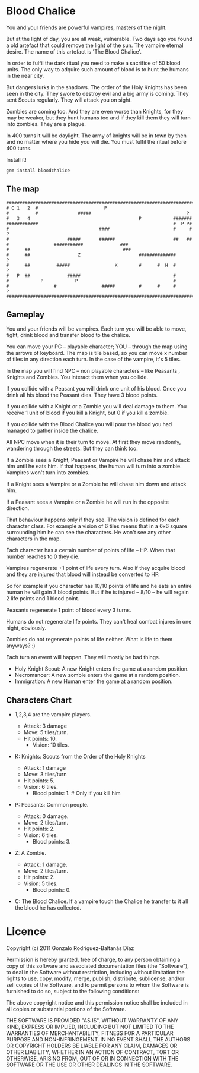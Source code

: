 # Blood Chalice

You and your friends are powerful vampires, masters of the night.

But at the light of day, you are all weak, vulnerable. Two days ago you found a old artefact that could remove the light of the sun. The vampire eternal desire. The name of this artefact is 'The Blood Chalice'.

In order to fulfil the dark ritual you need to make a sacrifice of 50 blood units. The only way to adquire such amount of blood is to hunt the humans in the near city.

But dangers lurks in the shadows. The order of the Holy Knights has been seen in the city. They swore to destroy evil and a big army is coming. They sent Scouts regularly. They will attack you on sight.

Zombies are coming too. And they are even worse than Knights, for they may be weaker, but they hunt humans too and if they kill them they will turn into zombies. They are a plague.

In 400 turns it will be daylight. The army of knights will be in town by then and no matter where you hide you will die. You must fulfil the ritual before 400 turns.

Install it!

``` ruby
gem install bloodchalice
```

## The map



	####################################################################################
	# C 1   2  #                         P
	#          #               #####                                    P
	#   3   4                                         P            #######
	############                                                   #  P P#
	#                                  ####                        #     #        P
	#                      #####       ######                      ##   ##
	#                 ###########              ###
	#      ##                                   ###
	#      ##                  Z                      ##############               P
	#      ##          #####                 K        #      #  H  #       P
	#   P  ##              #####                                   #
	#            P            P                                    #
	#                 #                 #####         #      #     #              P
	####################################################################################

## Gameplay

You and your friends will be vampires. Each turn you will be able to move, fight, drink blood and transfer blood to the chalice.

You can move your PC – playable character; YOU – through the map using the arrows of keyboard. The map is tile based, so you can move x number of tiles in any direction each turn. In the case of the vampire, it's 5 tiles.

In the map you will find NPC – non playable characters – like Peasants , Knights and Zombies. You interact them when you collide.

If you collide with a Peasant you will drink one unit of his blood. Once you drink all his blood the Peasant dies. They have 3 blood points.

If you collide with a Knight or a Zombie you will deal damage to them. You receive 1 unit of blood if you kill a Knight, but 0 if you kill a zombie.

If you collide with the Blood Chalice you will pour the blood you had managed to gather inside the chalice.

All NPC move when it is their turn to move. At first they move randomly, wandering through the streets. But they can think too.

If a Zombie sees a Knight, Peasant or Vampire he will chase him and attack him until he eats him. If that happens, the human will turn into a zombie. Vampires won't turn into zombies.

If a Knight sees a Vampire or a Zombie he will chase him down and attack him.

If a Peasant sees a Vampire or a Zombie he will run in the opposite direction.

That behaviour happens only if they see. The vision is defined for each character class. For example a vision of 6 tiles means that in a 6x6 square surrounding him he can see the characters. He won't see any other characters in the map.

Each character has a certain number of points of life – HP. When that number reaches to 0 they die.

Vampires regenerate +1 point of life every turn. Also if they acquire blood and they are injured that blood will instead be converted to HP.

So for example if you character has 10/10 points of life and he eats an entire human he will gain 3 blood points. But if he is injured – 8/10 – he will regain 2 life points and 1 blood point.

Peasants regenerate 1 point of blood every 3 turns.

Humans do not regenerate life points. They can't heal combat injures in one night, obviously.

Zombies do not regenerate points of life neither. What is life to them anyways? :)

Each turn an event will happen. They will mostly be bad things.

* Holy Knight Scout: A new Knight enters the game at a random position.
* Necromancer: A new zombie enters the game at a random position.
* Immigration: A new Human enter the game at a random position.

## Characters Chart

* 1,2,3,4  are the vampire players.
	* Attack: 3 damage
	* Move: 5 tiles/turn.
	* Hit points: 10.
        * Vision: 10 tiles.

* K: Knights: Scouts from the Order of the Holy Knights
	* Attack: 1 damage
	* Move: 3 tiles/turn
	* Hit points: 5.
	* Vision: 6 tiles.
        * Blood points: 1.         # Only if you kill him

* P: Peasants: Common people.
	* Attack: 0 damage.
	* Move: 2 tiles/turn.
	* Hit points: 2.
	* Vision: 6 tiles.
        * Blood points: 3.

* Z: A Zombie.
	* Attack: 1 damage.
	* Move: 2 tiles/turn.
	* Hit points: 2.
	* Vision: 5 tiles.
        * Blood points: 0.

* C: The Blood Chalice. If a vampire touch the Chalice he transfer to it all the blood he has collected.

# Licence

Copyright (c) 2011 Gonzalo Rodríguez-Baltanás Díaz

Permission is hereby granted, free of charge, to any person obtaining a copy of this software and associated documentation files (the "Software"), to deal in the Software without restriction, including without limitation the rights to use, copy, modify, merge, publish, distribute, sublicense, and/or sell copies of the Software, and to permit persons to whom the Software is furnished to do so, subject to the following conditions:

The above copyright notice and this permission notice shall be included in all copies or substantial portions of the Software.

THE SOFTWARE IS PROVIDED "AS IS", WITHOUT WARRANTY OF ANY KIND, EXPRESS OR IMPLIED, INCLUDING BUT NOT LIMITED TO THE WARRANTIES OF MERCHANTABILITY, FITNESS FOR A PARTICULAR PURPOSE AND NON-INFRINGEMENT. IN NO EVENT SHALL THE AUTHORS OR COPYRIGHT HOLDERS BE LIABLE FOR ANY CLAIM, DAMAGES OR OTHER LIABILITY, WHETHER IN AN ACTION OF CONTRACT, TORT OR OTHERWISE, ARISING FROM, OUT OF OR IN CONNECTION WITH THE SOFTWARE OR THE USE OR OTHER DEALINGS IN THE SOFTWARE.